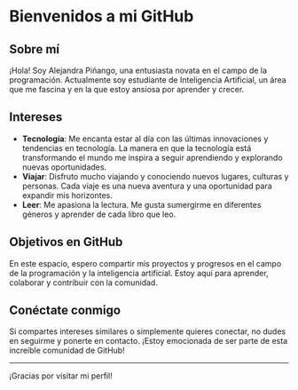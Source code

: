 # Bienvenidos a mi GitHub

## Sobre mí

¡Hola! Soy Alejandra Piñango, una entusiasta novata en el campo de la programación. Actualmente soy estudiante de Inteligencia Artificial, un área que me fascina y en la que estoy ansiosa por aprender y crecer.

## Intereses

- **Tecnología**: Me encanta estar al día con las últimas innovaciones y tendencias en tecnología. La manera en que la tecnología está transformando el mundo me inspira a seguir aprendiendo y explorando nuevas oportunidades.
- **Viajar**: Disfruto mucho viajando y conociendo nuevos lugares, culturas y personas. Cada viaje es una nueva aventura y una oportunidad para expandir mis horizontes.
- **Leer**: Me apasiona la lectura. Me gusta sumergirme en diferentes géneros y aprender de cada libro que leo.

## Objetivos en GitHub

En este espacio, espero compartir mis proyectos y progresos en el campo de la programación y la inteligencia artificial. Estoy aquí para aprender, colaborar y contribuir con la comunidad.

## Conéctate conmigo

Si compartes intereses similares o simplemente quieres conectar, no dudes en seguirme y ponerte en contacto. ¡Estoy emocionada de ser parte de esta increíble comunidad de GitHub!

---

¡Gracias por visitar mi perfil!


